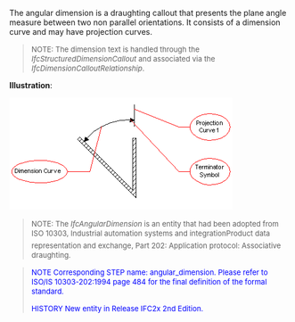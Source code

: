 ﻿The angular dimension is a draughting callout that presents the plane angle measure between two non parallel orientations. It consists of a dimension curve and may have projection curves.

> <font size="-1">NOTE: The dimension text is handled through the
		  <i>IfcStructuredDimensionCallout</i> and associated via the
		  <i>IfcDimensionCalloutRelationship</i>.</font>
>

**Illustration**:

![angular dimension](../../../../../../figures/ifcangulardimension.gif)
> <font size="-1">NOTE: The <i>IfcAngularDimension</i> is an entity that
		  had been adopted from ISO 10303, Industrial automation systems and
		  integration&#151;Product data representation and exchange, Part 202:
		  Application protocol: Associative draughting.</font>
>

> <font color="#0000FF" size="-1"> NOTE Corresponding STEP name:
		  angular_dimension. Please refer to ISO/IS 10303-202:1994 page 484 for the final
		  definition of the formal standard. </font>
> 
> <font size="-1"><font color="#0000FF">HISTORY New entity in Release
		  IFC2x 2nd Edition.</font> </font>
>